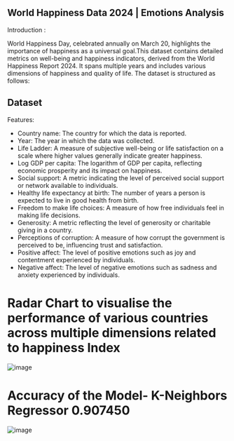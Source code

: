 ## World Happiness Data 2024 | Emotions Analysis

Introduction :

World Happiness Day, celebrated annually on March 20, highlights the importance of happiness as a universal goal.This dataset contains detailed metrics on well-being and happiness indicators, derived from the World Happiness Report 2024. It spans multiple years and includes various dimensions of happiness and quality of life. The dataset is structured as follows:


## Dataset

Features:

* Country name: The country for which the data is reported.
* Year: The year in which the data was collected.
* Life Ladder: A measure of subjective well-being or life satisfaction on a scale where higher values generally indicate greater happiness.
* Log GDP per capita: The logarithm of GDP per capita, reflecting economic prosperity and its impact on happiness.
* Social support: A metric indicating the level of perceived social support or network available to individuals.
* Healthy life expectancy at birth: The number of years a person is expected to live in good health from birth.
* Freedom to make life choices: A measure of how free individuals feel in making life decisions.
* Generosity: A metric reflecting the level of generosity or charitable giving in a country.
* Perceptions of corruption: A measure of how corrupt the government is perceived to be, influencing trust and satisfaction.
* Positive affect: The level of positive emotions such as joy and contentment experienced by individuals.
* Negative affect: The level of negative emotions such as sadness and anxiety experienced by individuals.

# Radar Chart to visualise the performance of various countries across multiple dimensions related to happiness Index

![image](https://github.com/user-attachments/assets/7628f882-b378-46b8-9df4-ff1f6dedfb1e)

# Accuracy of the Model- K-Neighbors Regressor	0.907450
![image](https://github.com/user-attachments/assets/961c6c3d-3ab5-464d-b72b-8469a7a88071)
